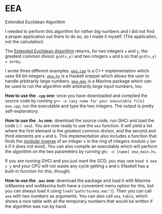 # EEA
Extended Euclidean Algorithm

I needed to perform this algorithm for _rather big_ numbers and I did not find a proper application out there to do so, so I made it myself. (The application, not the calculation)

The [Extended Euclidean Algorithm](https://en.wikipedia.org/wiki/Extended_Euclidean_algorithm) returns, for two integers `x` and `y`, the greatest common divisor `gcd(x,y)` and two integers `a` and `b` so that `gcd(x,y) = ax+by`.

I wrote three different examples. [`eea.cpp`](eea.cpp) is a C++ implementation which uses 64 bit integers. [`eea.hs`](eea.hs) is a Haskell snippet which allows the user to handle arbitrarily _large_ numbers. [`eea.mac`](eea.mac) is a Maxima package which can be used to run the algorithm with arbitrarily _large_ input numbers, too.

__How to use the `.cpp` one__: once you have downloaded and compiled the source code by running `g++ -o [any name for your executable file] eea.cpp`, run the executable and type the two integers. The output is pretty self-explanatory.

__How to use the `.hs` one__: download the source code, run GHCi and load the code (`:l eea`). You are now ready to use the `eea` function. It will yield a list where the first element is the greatest common divisor, and the second and third elements are `a` and `b`. This implementation also includes a function that finds the [modular inverse](https://en.wikipedia.org/wiki/Modular_multiplicative_inverse) of an integer `x` in the ring of integers modulo `y` (or `0` if it does not exist). You can also compile an executable which will perform the algorithm on the two parameters by running `ghc -o [name] eea_main.hs`.

If you are running GHCi and you just want the GCD, you may use `head $ eea x y` and your CPU will not waste any cycle getting `a` and `b` (Haskell has a built-in function for this, though).

__How to use the `.mac` one__: download the package and load it with Maxima (xMaxima and wxMaxima both have a convenient menu option for this, but you can always load it using `load("path/to/eea.mac")`). Then you can call `eea` with two numbers as arguments. You can also call `eea_table`, which shows a nice table with all the temporary numbers that would be written if the algorithm was run by hand.
